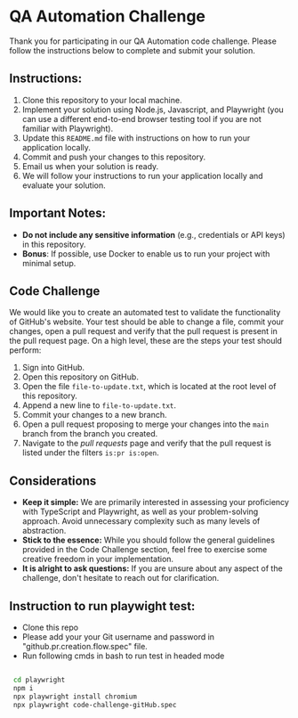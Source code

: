 # QA Automation Challenge

Thank you for participating in our QA Automation code challenge. Please follow the instructions below to complete and submit your solution.

## Instructions:

1. Clone this repository to your local machine.
2. Implement your solution using Node.js, Javascript, and Playwright (you can use a different end-to-end browser testing tool if you are not familiar with Playwright).
3. Update this `README.md` file with instructions on how to run your application locally.
4. Commit and push your changes to this repository.
5. Email us when your solution is ready.
6. We will follow your instructions to run your application locally and evaluate your solution.

## Important Notes:

* __Do not include any sensitive information__ (e.g., credentials or API keys) in this repository.
* __Bonus__: If possible, use Docker to enable us to run your project with minimal setup.

## Code Challenge

We would like you to create an automated test to validate the functionality of GitHub's website. Your test should be able to change a file, commit your changes, open a pull request and verify that the pull request is present in the pull request page. On a high level, these are the steps your test should perform:

1. Sign into GitHub.
2. Open this repository on GitHub.
3. Open the file `file-to-update.txt`, which is located at the root level of this repository.
4. Append a new line to `file-to-update.txt`.
5. Commit your changes to a new branch.
6. Open a pull request proposing to merge your changes into the `main` branch from the branch you created.
7. Navigate to the _pull requests_ page and verify that the pull request is listed under the filters `is:pr is:open`.

## Considerations

* __Keep it simple:__ We are primarily interested in assessing your proficiency with TypeScript and Playwright, as well as your problem-solving approach. Avoid unnecessary complexity such as many levels of abstraction.
* __Stick to the essence:__ While you should follow the general guidelines provided in the Code Challenge section, feel free to exercise some creative freedom in your implementation.
* __It is alright to ask questions:__ If you are unsure about any aspect of the challenge, don't hesitate to reach out for clarification.

## Instruction to run playwight test:

- Clone this repo
- Please add your your Git username and password in "github.pr.creation.flow.spec" file.
- Run following cmds in bash to run test in headed mode

```sh {"id":"01JA8XP3NHYYZY2N4MSGHP08XS"}

 cd playwright
 npm i
 npx playwright install chromium
 npx playwright code-challenge-gitHub.spec


```

